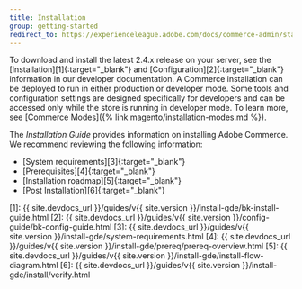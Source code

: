 ```yaml
---
title: Installation
group: getting-started
redirect_to: https://experienceleague.adobe.com/docs/commerce-admin/start/about-this-release.html#installation
---
```


To download and install the latest 2.4.x release on your server, see the [Installation][1]{:target="_blank"} and [Configuration][2]{:target="_blank"} information in our developer documentation. A Commerce installation can be deployed to run in either production or developer mode. Some tools and configuration settings are designed specifically for developers and can be accessed only while the store is running in developer mode. To learn more, see [Commerce Modes]({% link magento/installation-modes.md %}).

The _Installation Guide_ provides information on installing Adobe Commerce. We recommend reviewing the following information:

- [System requirements][3]{:target="_blank"}
- [Prerequisites][4]{:target="_blank"}
- [Installation roadmap][5]{:target="_blank"}
- [Post Installation][6]{:target="_blank"}

[1]: {{ site.devdocs_url }}/guides/v{{ site.version }}/install-gde/bk-install-guide.html
[2]: {{ site.devdocs_url }}/guides/v{{ site.version }}/config-guide/bk-config-guide.html
[3]: {{ site.devdocs_url }}/guides/v{{ site.version }}/install-gde/system-requirements.html
[4]: {{ site.devdocs_url }}/guides/v{{ site.version }}/install-gde/prereq/prereq-overview.html
[5]: {{ site.devdocs_url }}/guides/v{{ site.version }}/install-gde/install-flow-diagram.html
[6]: {{ site.devdocs_url }}/guides/v{{ site.version }}/install-gde/install/verify.html
